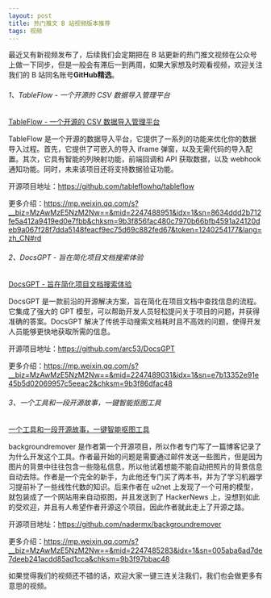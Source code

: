 ```yaml
---
layout: post
title: 热门推文 B 站视频版本推荐
tags: 视频
---
```


最近又有新视频发布了，后续我们会定期把在 B 站更新的热门推文视频在公众号上做一下同步，但是一般会有滞后一到两周，如果大家想及时观看视频，欢迎关注我们的 B 站同名账号**GitHub精选**。

######  1、TableFlow - 一个开源的 CSV 数据导入管理平台

[TableFlow - 一个开源的 CSV 数据导入管理平台](https://www.bilibili.com/video/BV1CQ4y1E7FY/)

TableFlow 是一个开源的数据导入平台，它提供了一系列的功能来优化你的数据导入过程。首先，它提供了可嵌入的导入 iframe 弹窗，以及无需代码的导入配置。其次，它具有智能的列映射功能，前端回调和 API 获取数据，以及 webhook 通知功能。同时，未来该项目还将支持数据验证功能。

开源项目地址：https://github.com/tableflowhq/tableflow 

更多介绍：https://mp.weixin.qq.com/s?__biz=MzAwMzE5NzM2Nw==&mid=2247488951&idx=1&sn=8634ddd2b712fe5a412a9419ed0e7fbb&chksm=9b3f856fac480c7970b66bfb4591a24120deb9a067f28f7dda5148feacf9ec75d69c882fed67&token=1240254177&lang=zh_CN#rd

###### 2、DocsGPT - 旨在简化项目文档搜索体验

[DocsGPT - 旨在简化项目文档搜索体验](https://www.bilibili.com/video/BV1Sg4y1k75P/)

DocsGPT 是一款前沿的开源解决方案，旨在简化在项目文档中查找信息的流程。它集成了强大的 GPT 模型，可以帮助开发人员轻松提问关于项目的问题，并获得准确的答案。DocsGPT 解决了传统手动搜索文档耗时且不高效的问题，使得开发人员能够更快地获取所需的信息。

开源项目地址：https://github.com/arc53/DocsGPT 

更多介绍：https://mp.weixin.qq.com/s?__biz=MzAwMzE5NzM2Nw==&mid=2247489031&idx=1&sn=e7b13352e91e45b5d02069957c5eeac2&chksm=9b3f86dfac48

###### 3、一个工具和一段开源故事，一键智能抠图工具

[一个工具和一段开源故事，一键智能抠图工具](https://www.bilibili.com/video/BV1Nj411n7ds/)

backgroundremover 是作者第一个开源项目，所以作者专门写了一篇博客记录了为什么开发这个工具。作者最开始的问题是需要通过邮件发送一些图片，但是因为图片的背景中往往包含一些隐私信息，所以他试着想能不能自动把照片的背景信息自动去除。作者是一个完全的新手，为此他还专门买了两本书，并为了学习机器学习提前补了一些线性代数的知识。后来作者在 u2net 上发现了一个可用的模型，就包装成了一个网站用来自动抠图，并且发送到了 HackerNews 上，没想到如此的受欢迎，并且有人希望作者开源这个项目。因此作者就此走上了开源之路。

开源项目地址：https://github.com/nadermx/backgroundremover 

更多介绍：https://mp.weixin.qq.com/s?__biz=MzAwMzE5NzM2Nw==&mid=2247485283&idx=1&sn=005aba6ad7de7deeb241acdd85ad1cca&chksm=9b3f97bbac48

如果觉得我们的视频还不错的话，欢迎大家一键三连关注我们，我们也会做更多有意思的视频。
